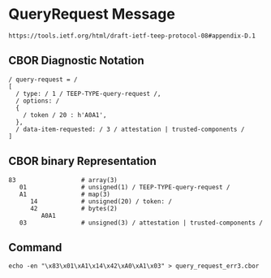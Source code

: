 <!--
 Copyright (c) 2020 SECOM CO., LTD. All Rights reserved.

 SPDX-License-Identifier: BSD-2-Clause
-->

# QueryRequest Message
    https://tools.ietf.org/html/draft-ietf-teep-protocol-08#appendix-D.1

## CBOR Diagnostic Notation
~~~~
/ query-request = /
[
  / type: / 1 / TEEP-TYPE-query-request /,
  / options: /
  {
    / token / 20 : h'A0A1',
  },
  / data-item-requested: / 3 / attestation | trusted-components /
]
~~~~


## CBOR binary Representation
~~~~
83                  # array(3)
   01               # unsigned(1) / TEEP-TYPE-query-request /
   A1               # map(3)
      14            # unsigned(20) / token: /
      42            # bytes(2)
         A0A1
   03               # unsigned(3) / attestation | trusted-components /
~~~~


## Command
    echo -en "\x83\x01\xA1\x14\x42\xA0\xA1\x03" > query_request_err3.cbor
